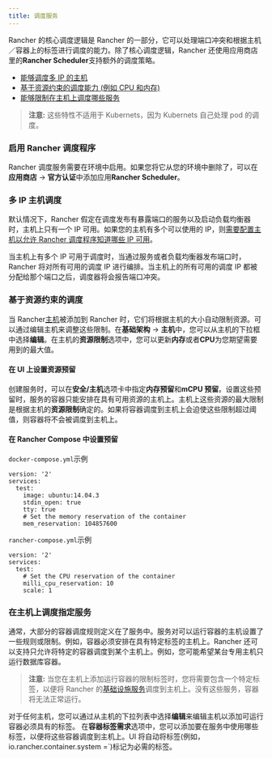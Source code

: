```yaml
---
title: 调度服务
---
```


Rancher 的核心调度逻辑是 Rancher 的一部分，它可以处理端口冲突和根据主机／容器上的标签进行调度的能力。除了核心调度逻辑，Rancher 还使用应用商店里的**Rancher Scheduler**支持额外的调度策略。

- [能够调度多 IP 的主机](#multiple-ips)
- [基于资源约束的调度能力 (例如 CPU 和内存)](#resource-constraints)
- [能够限制在主机上调度哪些服务](#restrict-services-on-host)

> **注意:** 这些特性不适用于 Kubernets，因为 Kubernets 自己处理 pod 的调度。

### 启用 Rancher 调度程序

Rancher 调度服务需要在环境中启用。如果您将它从您的环境中删除了，可以在**应用商店** -> **官方认证**中添加应用**Rancher Scheduler**。

<a id="multiple-ips"></a>

### 多 IP 主机调度

默认情况下，Rancher 假定在调度发布有暴露端口的服务以及启动负载均衡器时，主机上只有一个 IP 可用。如果您的主机有多个可以使用的 IP，则[需要配置主机以允许 Rancher 调度程序知道哪些 IP 可用](/docs/rancher1/infrastructure/hosts/#主机调度地址)。

当主机上有多个 IP 可用于调度时，当通过服务或者负载均衡器发布端口时，Rancher 将对所有可用的调度 IP 进行编排。当主机上的所有可用的调度 IP 都被分配给那个端口之后，调度器将会报告端口冲突。

<a id="resource-constraints"></a>

### 基于资源约束的调度

当 Rancher[主机](/docs/rancher1/infrastructure/hosts/)被添加到 Rancher 时，它们将根据主机的大小自动限制资源。可以通过编辑主机来调整这些限制。在**基础架构** -> **主机**中，您可以从主机的下拉框中选择**编辑**。在主机的**资源限制**选项中，您可以更新**内存**或者**CPU**为您期望需要用到的最大值。

#### 在 UI 上设置资源预留

创建服务时，可以在**安全/主机**选项卡中指定**内存预留**和**mCPU 预留**。设置这些预留时，服务的容器只能安排在具有可用资源的主机上。主机上这些资源的最大限制是根据主机的**资源限制**确定的。如果将容器调度到主机上会迫使这些限制超过阈值，则容器将不会被调度到主机上。

#### 在 Rancher Compose 中设置预留

`docker-compose.yml`示例

```
version: '2'
services:
  test:
    image: ubuntu:14.04.3
    stdin_open: true
    tty: true
    # Set the memory reservation of the container
    mem_reservation: 104857600
```

`rancher-compose.yml`示例

```
version: '2'
services:
  test:
    # Set the CPU reservation of the container
    milli_cpu_reservation: 10
    scale: 1
```

<a id="restrict-services-on-host"></a>

### 在主机上调度指定服务

通常，大部分的容器调度规则定义在了服务中。服务对可以运行容器的主机设置了一些规则或限制。例如，容器必须安排在具有特定标签的主机上。Rancher 还可以支持只允许将特定的容器调度到某个主机上。例如，您可能希望某台专用主机只运行数据库容器。

> **注意:** 当您在主机上添加运行容器的限制标签时，您将需要包含一个特定标签，以便将 Rancher 的[基础设施服务](/docs/rancher1/rancher-service/)调度到主机上。没有这些服务，容器将无法正常运行。

对于任何主机，您可以通过从主机的下拉列表中选择**编辑**来编辑主机以添加可运行容器必须具有的标签。 在**容器标签需求**选项中，您可以添加要在服务中使用哪些标签，以便将这些容器调度到主机上。UI 将自动将标签(例如，io.rancher.container.system =`)标记为必需的标签。
